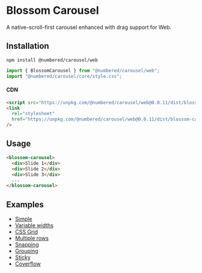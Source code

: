 # Blossom Carousel

A native-scroll-first carousel enhanced with drag support for Web.

## Installation

`npm install @numbered/carousel/web`

```javascript
import { BlossomCarousel } from "@numbered/carousel/web";
import "@numbered/carousel/core/style.css";
```

#### CDN

```html
<script src="https://unpkg.com/@numbered/carousel/web@0.0.11/dist/blossom-carousel-web.umd.cjs"></script>
<link
  rel="stylesheet"
  href="https://unpkg.com/@numbered/carousel/web@0.0.11/dist/blossom-carousel-web.umd.cjs"
/>
```

## Usage

```html
<blossom-carousel>
  <div>Slide 1</div>
  <div>Slide 2</div>
  <div>Slide 3</div>
  ...
</blossom-carousel>
```

## Examples

- [Simple](https://www.blossom-carousel.com/docs/examples#simple)
- [Variable widths](https://www.blossom-carousel.com/docs/examples#variable-widths)
- [CSS Grid](https://www.blossom-carousel.com/docs/examples#css-grid)
- [Multiple rows](https://www.blossom-carousel.com/docs/examples#multiple-rows)
- [Snapping](https://www.blossom-carousel.com/docs/examples#snapping)
- [Grouping](https://www.blossom-carousel.com/docs/examples#grouping)
- [Sticky](https://www.blossom-carousel.com/docs/examples#sticky)
- [Coverflow](https://www.blossom-carousel.com/docs/examples#cover-flow)
